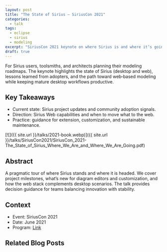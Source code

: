 ```yaml
---
layout: post
title: "The State of Sirius — SiriusCon 2021"
categories:
  - talk
tags:
  - eclipse
  - sirius
  - modeling
excerpt: "SiriusCon 2021 keynote on where Sirius is and where it’s going—useful for teams planning Eclipse/Sirius roadmaps."
draft: true
---
```


For Sirius users, toolsmiths, and architects planning their modeling roadmaps. The keynote highlights the state of Sirius (desktop and web), lessons learned from adopters, and the path toward web‑based modeling while keeping mature desktop workflows productive.

## Key Takeaways
- Current state: Sirius project updates and community adoption signals.
- Direction: Sirius Web capabilities and when to move what to the web.
- Practice: guidance for extension, customization, and sustainable maintenance.

[![]({{ site.url }}/talks/2021-book.webp)]({{ site.url }}/talks/SiriusCon2021/SiriusCon_2021-The_State_of_Sirius_Where_We_Are_and_Where_We_Are_Going.pdf)

## Abstract
A pragmatic tour of where Sirius stands and where it is headed. We cover project milestones, what’s new for diagram editors and customization, and how the web stack complements desktop scenarios. The talk provides decision guidance for teams balancing innovation with stability.

## Context
- Event: SiriusCon 2021
- Date: June 2021
- Program: [Link](https://www.youtube.com/watch?v=MBc6O_pxinA)

## Related Blog Posts
